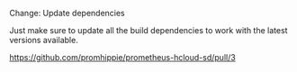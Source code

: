 Change: Update dependencies

Just make sure to update all the build dependencies to work with the latest
versions available.

https://github.com/promhippie/prometheus-hcloud-sd/pull/3
